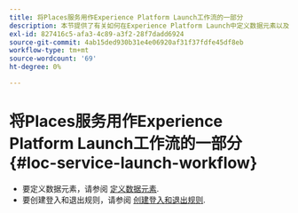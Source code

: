 ```yaml
---
title: 将Places服务用作Experience Platform Launch工作流的一部分
description: 本节提供了有关如何在Experience Platform Launch中定义数据元素以及创建可与Places服务一起使用的登入和退出规则的信息。
exl-id: 827416c5-afa3-4c89-a3f2-28f7dadd6924
source-git-commit: 4ab15ded930b31e4e06920af31f37fdfe45df8eb
workflow-type: tm+mt
source-wordcount: '69'
ht-degree: 0%

---
```


# 将Places服务用作Experience Platform Launch工作流的一部分 {#loc-service-launch-workflow}

* 要定义数据元素，请参阅 [定义数据元素](/help/use-places-launch-workflow/define-data-elements.md).
* 要创建登入和退出规则，请参阅 [创建登入和退出规则](/help/use-places-launch-workflow/create-rule-places-property.md).
